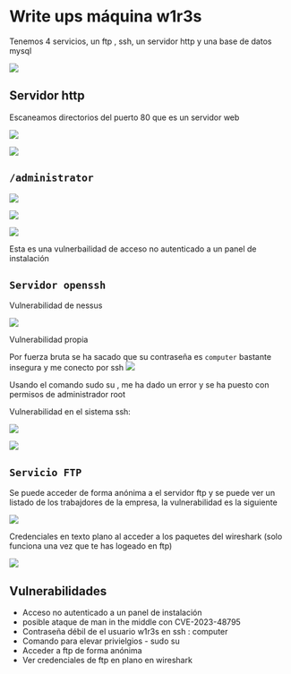 # Write ups máquina w1r3s

Tenemos 4 servicios, un ftp , ssh, un servidor http y una base de datos mysql

![](img/3.png)

## Servidor http 

Escaneamos directorios del puerto 80 que es un servidor web

![](img/4.png)


![](img/6.png)

## `/administrator`


![](img/7.png)


![](img/5.png)


![](img/13.png)

Esta es una vulnerbailidad de acceso no autenticado a un panel de instalación
## `Servidor openssh`

Vulnerabilidad de nessus

![](img/12.png)

Vulnerabilidad propia

Por fuerza bruta se ha sacado que su contraseña es `computer` bastante insegura y me conecto por ssh
![](img/8.png)

Usando el comando sudo su , me ha dado un error y se ha puesto con permisos de administrador root

Vulnerabilidad en el sistema ssh:

![](img/9.png)

![](img/10.png)


## `Servicio FTP`

Se puede acceder de forma anónima a el servidor ftp y se puede ver un listado de los trabajdores de la empresa, la vulnerabilidad es la siguiente

![](img/11.png)


Credenciales en texto plano al acceder a los paquetes del wireshark (solo funciona una vez que te has logeado en ftp)

![](img/14.png)

## Vulnerabilidades

- Acceso no autenticado a un panel de instalación
- posible ataque de man in the middle con CVE-2023-48795
- Contraseña débil de el usuario w1r3s en ssh : computer
- Comando para elevar privielgios - sudo su
- Acceder a ftp de forma anónima
- Ver credenciales de ftp en plano en wireshark
